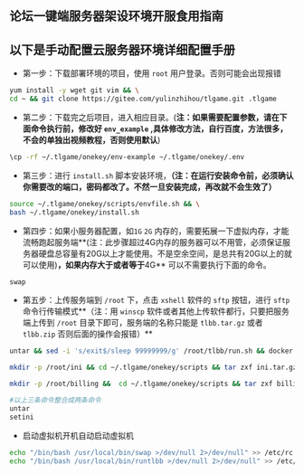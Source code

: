 ## 论坛一键端服务器架设环境开服食用指南

## 以下是手动配置云服务器环境详细配置手册
- 第一步：下载部署环境的项目，使用 `root` 用户登录。否则可能会出现报错

```bash
yum install -y wget git vim && \
cd ~ && git clone https://gitee.com/yulinzhihou/tlgame.git .tlgame
```

- 第二步：下载完之后项目，进入相应目录。(**注：如果需要配置参数，请在下面命令执行前，修改好 `env_example` ,具体修改方法，自行百度，方法很多，不会的单独出视频教程，否则使用默认**)

```bash
\cp -rf ~/.tlgame/onekey/env-example ~/.tlgame/onekey/.env
```

- 第三步：进行 `install.sh` 脚本安装环境，**（注：在运行安装命令前，必须确认你需要改的端口，密码都改了。不然一旦安装完成，再改就不会生效了）**

```bash
source ~/.tlgame/onekey/scripts/envfile.sh && \
bash ~/.tlgame/onekey/install.sh
```

- 第四步：如果小服务器配置，如`1G` `2G` 内存的，需要拓展一下虚拟内存，才能流畅跑起服务端**(注：此步骤超过4G内存的服务器可以不用管，必须保证服务器硬盘总容量有20G以上才能使用。不是空余空间，是总共有20G以上的就可以使用)**，如果内存大于或者等于**4G** 可以不需要执行下面的命令。

```bash
swap
```

- 第五步：上传服务端到 `/root` 下，点击 `xshell` 软件的 `sftp` 按钮，进行 `sftp` 命令行传输模式**（注：用 `winscp` 软件或者其他上传软件都行，只要把服务端上传到 `/root` 目录下即可，服务端的名称只能是  `tlbb.tar.gz` 或者 `tlbb.zip` 否则后面的操作会报错）**

```bash
untar && sed -i 's/exit$/sleep 99999999/g' /root/tlbb/run.sh && docker cp -L /root/tlbb onekey_server_1:/home
```

```bash
mkdir -p /root/ini && cd ~/.tlgame/onekey/scripts && tar zxf ini.tar.gz -C /root/ini && cd ~/ini && docker cp -L LoginInfo.ini onekey_server_1:/home/tlbb/Server/Config && docker cp -L ServerInfo.ini onekey_server_1:/home/tlbb/Server/Config && docker cp -L ShareMemInfo.ini onekey_server_1:/home/tlbb/Server/Config
```

```bash
mkdir -p /root/billing &&  cd ~/.tlgame/onekey/scripts && tar zxf billing.tar.gz -C /root/billing && docker cp -L /root/billing onekey_server_1:/home
```

```bash
#以上三条命令整合成两条命令
untar
setini
```
- 启动虚拟机开机自动启动虚拟机

```bash
echo "/bin/bash /usr/local/bin/swap >/dev/null 2>/dev/null" >> /etc/rc.local && 
echo "/bin/bash /usr/local/bin/runtlbb >/dev/null 2>/dev/null" >> /etc/rc.local && chmod +x /etc/rc.local
```